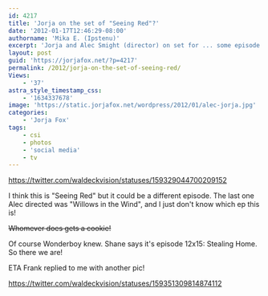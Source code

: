 ```yaml
---
id: 4217
title: 'Jorja on the set of "Seeing Red"?'
date: '2012-01-17T12:46:29-08:00'
authorname: 'Mika E. (Ipstenu)'
excerpt: 'Jorja and Alec Smight (director) on set for ... some episode. (ETA: Stealing Home!)'
layout: post
guid: 'https://jorjafox.net/?p=4217'
permalink: /2012/jorja-on-the-set-of-seeing-red/
Views:
    - '37'
astra_style_timestamp_css:
    - '1634337678'
image: 'https://static.jorjafox.net/wordpress/2012/01/alec-jorja.jpg'
categories:
    - 'Jorja Fox'
tags:
    - csi
    - photos
    - 'social media'
    - tv
---
```


https://twitter.com/waldeckvision/statuses/159329044700209152

I think this is "Seeing Red" but it could be a different episode. The last one Alec directed was "Willows in the Wind", and I just don't know which ep this is!

<del>Whomever does gets a cookie!</del>

Of course Wonderboy knew. Shane says it's episode 12x15: Stealing Home. So there we are!

ETA Frank replied to me with another pic!

https://twitter.com/waldeckvision/statuses/159351309814874112
